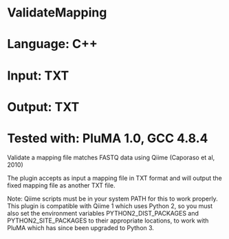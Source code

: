 # ValidateMapping
# Language: C++
# Input: TXT
# Output: TXT
# Tested with: PluMA 1.0, GCC 4.8.4

Validate a mapping file matches FASTQ data using Qiime (Caporaso et al, 2010)

The plugin accepts as input a mapping file in TXT format and will output the fixed
mapping file as another TXT file.

Note: Qiime scripts must be in your system PATH for this to work properly.
This plugin is compatible with Qiime 1 which uses Python 2, so you must also set
the environment variables PYTHON2_DIST_PACKAGES and PYTHON2_SITE_PACKAGES to their
appropriate locations, to work with PluMA which has since been upgraded to Python 3.
